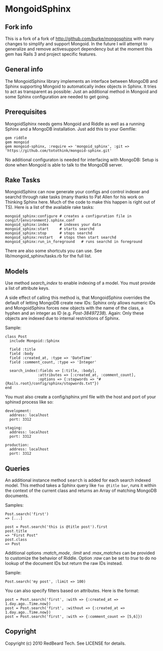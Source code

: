 # MongoidSphinx

## Fork info

This is a fork of a fork of http://github.com/burke/mongosphinx with many 
changes to simplify and support Mongoid. In the future I will attempt to 
generalize and remove activesupport dependency but at the moment this gem has
Rails 3 and project specific features.

## General info

The MongoidSphinx library implements an interface between MongoDB and Sphinx 
supporting Mongoid to automatically index objects in Sphinx. It tries to
act as transparent as possible: Just an additional method in Mongoid
and some Sphinx configuration are needed to get going.

## Prerequisites

MongoidSphinx needs gems Mongoid and Riddle as well as a running Sphinx
and a MongoDB installation. Just add this to your Gemfile:

    gem riddle
    gem mongoid
    gem mongoid-sphinx, :require => 'mongoid_sphinx', :git => 'https://github.com/totothink/mongoid-sphinx.git'

No additional configuraton is needed for interfacing with MongoDB: Setup is
done when Mongoid is able to talk to the MongoDB server.

## Rake Tasks

MongoidSphinx can now generate your configs and control indexer and searchd through rake 
tasks (many thanks to Pat Allen for his work on Thinking Sphinx here. Much of the code to 
make this happen is right out of TS). Here is a list of the available rake tasks:

    mongoid_sphinx:configure # creates a configuration file in congif/{environment}.sphinx.conf
    mongoid_sphinx:index     # indexes your data
    mongoid_sphinx:start     # starts searchd
    mongoid_sphinx:stop      # stops searchd
    mongoid_sphinx:restart   # stops then start searchd
    mongoid_sphinx:run_in_foreground   # runs searchd in foreground
    
There are also some shortcuts you can use. See lib/mongoid_sphinx/tasks.rb for the full list.

## Models

Use method _search_index_ to enable indexing of a model. You must provide a list of
attribute keys.

A side effect of calling this method is, that MongoidSphinx overrides the
default of letting MongoDB create new IDs: Sphinx only allows numeric IDs and
MongoidSphinx forces new objects with the name of the class, a hyphen and an
integer as ID (e.g. _Post-38497238_). Again: Only these objects are
indexed due to internal restrictions of Sphinx.

Sample:

    class Post
      include Mongoid::Sphinx

      field :title
      field :body
      field :created_at, :type => 'DateTime'
      field :comment_count, :type => 'Integer'

      search_index(:fields => [:title, :body], 
                   :attributes => [:created_at, :comment_count],
                   :options => {:stopwords => "#{Rails.root}/config/sphinx/stopwords.txt"})
    end

You must also create a config/sphinx.yml file with the host and port of your sphinxd process like so:

    development:
      address: localhost
      port: 3312
      
    staging:
      address: localhost
      port: 3312
      
    production:
      address: localhost
      port: 3312

## Queries

An additional instance method <tt>search</tt> is added for each
search indexed model. This method takes a Sphinx query like
`foo @title bar`, runs it within the context of the current class and returns
an Array of matching MongoDB documents.

Samples:

    Post.search('first')
    => [...]
    
    post = Post.search('this is @title post').first
    post.title
    => "First Post"
    post.class
    => Post

Additional options _:match_mode_, _:limit_ and
_:max_matches_ can be provided to customize the behavior of Riddle.
Option _:raw_ can be set to _true_ to do no lookup of the
document IDs but return the raw IDs instead.

Sample:

    Post.search('my post', :limit => 100)
    
You can also specify filters based on attributes. Here is the format:

    post = Post.search('first', :with => {:created_at => 1.day.ago..Time.now})
    post = Post.search('first', :without => {:created_at => 1.day.ago..Time.now})
    post = Post.search('first', :with => {:comment_count => [5,6]})

## Copyright

Copyright (c) 2010 RedBeard Tech. See LICENSE for details.
